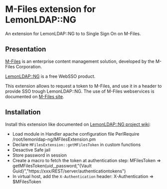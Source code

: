 M-Files extension for LemonLDAP::NG
===================================

An extension for LemonLDAP::NG to to Single Sign On on M-Files.

Presentation
------------

[M-Files](https://en.wikipedia.org/wiki/M-Files) is an enterprise content management solution, developed by the M-Files Corporation.

[LemonLDAP::NG](http://lemonldap-ng.org) is a free WebSSO product.

This extension allows to request a token to M-Files, and use it in a header to provide SSO trough LemonLDAP::NG. The use of M-Files webservices is documented on [M-Files site](http://www.m-files.com/mfws/gettingstarted.html).

Installation
------------

Install this extension like documented on [LemonLDAP::NG project wiki](http://lemonldap-ng.org/documentation/latest/customfunctions):
+ Load module in Handler apache configuration file
    PerlRequire /root/lemonldap-ng/MFilesExtension.pm
+ Declare `MFilesExtension::getMFilesToken` in custom functions
+ Desactive Safe jail
+ Store password in session
+ Create a macro to fetch the token at authentication step:
    MFilesToken => getMFilesToken($uid,$_password,"{Vault Guid}","https://xxx/REST/server/authenticationtokens")
+ In virtual host, add the `X-Authentication` header:
    X-Authentication => $MFilesToken

